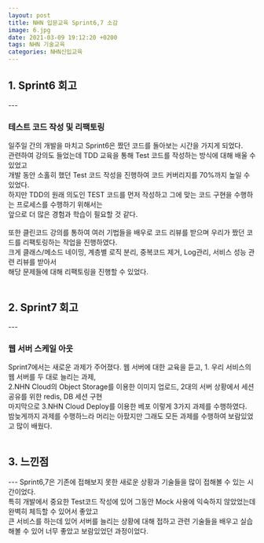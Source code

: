 ```yaml
---
layout: post
title: NHN 입문교육 Sprint6,7 소감
image: 6.jpg
date: 2021-03-09 19:12:20 +0200
tags: NHN 기술교육
categories: NHN신입교육
---
```

<h2>1. Sprint6 회고 </h2>
---
<h3> 테스트 코드 작성 및 리팩토링 </h3>
일주일 간의 개발을 마치고 Sprint6은 짰던 코드를 돌아보는 시간을 가지게 되었다. <br>
관련하여 강의도 들었는데 TDD 교육을 통해 Test 코드를 작성하는 방식에 대해 배울 수 있었고 <br>
개발 동안 소홀히 했던 Test 코드 작성을 진행하여 코드 커버리지를 70%까지 높일 수 있었다. <br>
하지만 TDD의 원래 의도인 TEST 코드를 먼저 작성하고 그에 맞는 코드 구현을 수행하는 프로세스를 수행하기 위해서는 <br>
앞으로 더 많은 경험과 학습이 필요할 것 같다. <br> <br>
또한 클린코드 강의를 통하여 여러 기법들을 배우로 코드 리뷰를 받으며 우리가 짰던 코드를 리팩토링하는 작업을 진행하였다. <br>
크게 클래스/메소드 네이밍, 계층별 로직 분리, 중복코드 제거, Log관리, 서비스 성능 관련 리뷰를 받아서 <br>
해당 문제들에 대해 리팩토링을 진행할 수 있었다. 
<br><br>
<h2> 2. Sprint7 회고 </h2>
---
<h3> 웹 서버 스케일 아웃 </h3>
Sprint7에서는 새로운 과제가 주어졌다. 웹 서버에 대한 교육을 듣고, 1. 우리 서비스의 웹 서버를 두 대로 늘리는 과제, <br>
2.NHN Cloud의 Object Storage를 이용한 이미지 업로드, 2대의 서버 상황에서 세션공유를 위한 redis, DB 세션 구현 <br>
마지막으로 3.NHN Cloud Deploy를 이용한 베포 이렇게 3가지 과제를 수행하였다. <br>
밤늦게까지 과제를 수행하느라 머리는 아팠지만 그래도 모든 과제를 수행하여 보람있었고 많이 배웠다.
<br><br>
<h2> 3. 느낀점 </h2>
---
Sprint6,7은 기존에 접해보지 못한 새로운 상황과 기술들을 많이 접해볼 수 있는 시간이었다. <br>
특히 개발에서 중요한 Test코드 작성에 있어 그동안 Mock 사용에 익숙하지 않았었는데 완벽히 체득할 수 있어서 좋았고 <br>
큰 서비스를 하는데 있어 서버를 늘리는 상황에 대해 접하고 관련 기술들을 배우고 실습해볼 수 있어 너무 좋았고 보람있었던 과정이었다.
